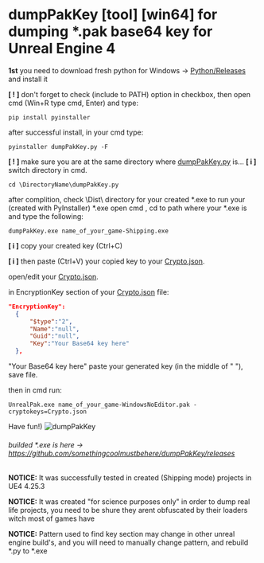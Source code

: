 # dumpPakKey [tool] [win64] for dumping *.pak base64 key for Unreal Engine 4

**1st** you need to download fresh python for Windows -> [Python/Releases](https://www.python.org/downloads/release) and install it

**[ ! ]** don't forget to check (include to PATH) option in checkbox, then open cmd (Win+R type cmd, Enter) and type:
```
pip install pyinstaller
```
after successful install, in your cmd type:
```
pyinstaller dumpPakKey.py -F 
```
**[ ! ]** make sure you are at the same directory where [dumpPakKey.py](https://raw.githubusercontent.com/somethingcoolmustbehere/dumpPakKey/master/dumpPakKey.py) is... 
**[ i ]** switch directory  in cmd.
```
cd \DirectoryName\dumpPakKey.py
```
after complition, check \Dist\ directory for your created *.exe
to run your (created with PyInstaller) *.exe open cmd , cd to path where your *.exe is and type the following: 
```
dumpPakKey.exe name_of_your_game-Shipping.exe
```
**[ i ]** copy your created key (Ctrl+C)

**[ i ]** then paste (Ctrl+V) your copied key to your [Crypto.json](https://raw.githubusercontent.com/somethingcoolmustbehere/UnrealPakTool/master/Crypto.json).

open/edit your [Crypto.json](https://raw.githubusercontent.com/somethingcoolmustbehere/UnrealPakTool/master/Crypto.json).

in EncryptionKey section of your [Crypto.json](https://raw.githubusercontent.com/somethingcoolmustbehere/UnrealPakTool/master/Crypto.json) file:
```json
"EncryptionKey":
  {
      "$type":"2",
      "Name":"null",
      "Guid":"null",
      "Key":"Your Base64 key here"
  },
```
"Your Base64 key here" paste your generated key (in the middle of " "), save file.

then in cmd run:
```
UnrealPak.exe name_of_your_game-WindowsNoEditor.pak -cryptokeys=Crypto.json
```
Have fun!)
![dumpPakKey](https://i.imgur.com/EzIsUQk.png)
###### builded *.exe is here -> https://github.com/somethingcoolmustbehere/dumpPakKey/releases

**NOTICE:** It was successfully tested in created (Shipping mode) projects in UE4 4.25.3

**NOTICE:** It was created "for science purposes only" in order to dump real life projects, you need to be shure they arent obfuscated by their loaders witch most of games have

**NOTICE:** Pattern used to find key section may change in other unreal engine build's, and you will need to manually change pattern, and rebuild *.py to *.exe
